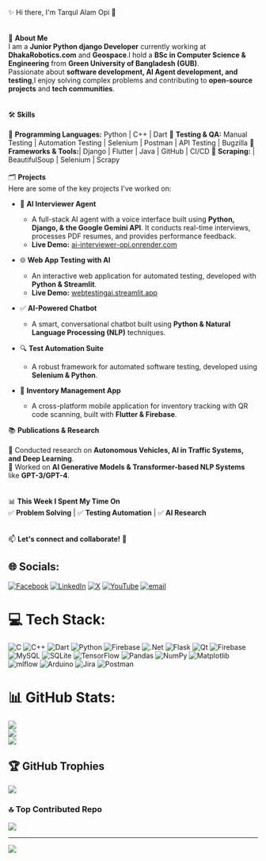 ✨ Hi there, I'm Tarqul Alam Opi 👋  
<br><br>
🚀 <b>About Me</b>  
I am a <b>Junior Python django Developer</b> currently working at <b>DhakaRobotics.com</b> and <b>Geospace</b>.I hold a <b>BSc in Computer Science & Engineering</b> from <b>Green University of Bangladesh (GUB)</b>.  
Passionate about <b>software development, AI Agent development, and testing</b>,I enjoy solving complex problems and contributing to <b>open-source projects</b> and <b>tech communities</b>.  
<br><br>
🛠️ <b>Skills</b>  
<br>
🔹 <b>Programming Languages:</b>  Python | C++ | Dart </b>
🔹 <b>Testing & QA:</b> Manual Testing | Automation Testing | Selenium | Postman | API Testing | Bugzilla </b>
🔹 <b>Frameworks & Tools:</b>| Django | Flutter | Java | GitHub | CI/CD  </b>
🔹 <b>Scraping:</b>  | BeautifulSoup | Selenium | Scrapy  </b>
<br><br>
🗂️ <b>Projects</b>  
Here are some of the key projects I've worked on:

- 🤖 **AI Interviewer Agent**
  - A full-stack AI agent with a voice interface built using **Python, Django, & the Google Gemini API**. It conducts real-time interviews, processes PDF resumes, and provides performance feedback.
  - **Live Demo:** [ai-interviewer-opi.onrender.com](https://ai-interviewer-opi.onrender.com/)

- 🌐 **Web App Testing with AI**
  - An interactive web application for automated testing, developed with **Python & Streamlit**.
  - **Live Demo:** [webtestingai.streamlit.app](https://webtestingai.streamlit.app/)

- ✅ **AI-Powered Chatbot**
  - A smart, conversational chatbot built using **Python & Natural Language Processing (NLP)** techniques.

- 🔍 **Test Automation Suite**
  - A robust framework for automated software testing, developed using **Selenium & Python**.

- 📱 **Inventory Management App**
  - A cross-platform mobile application for inventory tracking with QR code scanning, built with **Flutter & Firebase**.

📚 <b>Publications & Research</b>  
<br>
🔸 Conducted research on <b>Autonomous Vehicles, AI in Traffic Systems, and Deep Learning</b>.  
🔸 Worked on <b>AI Generative Models & Transformer-based NLP Systems</b> like <b>GPT-3/GPT-4</b>.  
<br><br>
📊 <b>This Week I Spent My Time On</b>  
✅ <b>Problem Solving</b> | ✅ <b>Testing Automation</b> | ✅ <b>AI Research</b>  
<br><br>
📫 <b>Let's connect and collaborate!</b> 🚀  


## 🌐 Socials:
[![Facebook](https://img.shields.io/badge/Facebook-%231877F2.svg?logo=Facebook&logoColor=white)](https://facebook.com/taopi74) [![LinkedIn](https://img.shields.io/badge/LinkedIn-%230077B5.svg?logo=linkedin&logoColor=white)](https://linkedin.com/in/taopi74) [![X](https://img.shields.io/badge/X-black.svg?logo=X&logoColor=white)](https://x.com/taopi74) [![YouTube](https://img.shields.io/badge/YouTube-%23FF0000.svg?logo=YouTube&logoColor=white)](https://youtube.com/@https://www.youtube.com/@taopi74) [![email](https://img.shields.io/badge/Email-D14836?logo=gmail&logoColor=white)](mailto:tarqulopi77@gmail.com) 

# 💻 Tech Stack:
![C](https://img.shields.io/badge/c-%2300599C.svg?style=for-the-badge&logo=c&logoColor=white) ![C++](https://img.shields.io/badge/c++-%2300599C.svg?style=for-the-badge&logo=c%2B%2B&logoColor=white) ![Dart](https://img.shields.io/badge/dart-%230175C2.svg?style=for-the-badge&logo=dart&logoColor=white) ![Python](https://img.shields.io/badge/python-3670A0?style=for-the-badge&logo=python&logoColor=ffdd54) ![Firebase](https://img.shields.io/badge/firebase-%23039BE5.svg?style=for-the-badge&logo=firebase) ![.Net](https://img.shields.io/badge/.NET-5C2D91?style=for-the-badge&logo=.net&logoColor=white) ![Flask](https://img.shields.io/badge/flask-%23000.svg?style=for-the-badge&logo=flask&logoColor=white) ![Qt](https://img.shields.io/badge/Qt-%23217346.svg?style=for-the-badge&logo=Qt&logoColor=white) ![Firebase](https://img.shields.io/badge/firebase-a08021?style=for-the-badge&logo=firebase&logoColor=ffcd34) ![MySQL](https://img.shields.io/badge/mysql-4479A1.svg?style=for-the-badge&logo=mysql&logoColor=white) ![SQLite](https://img.shields.io/badge/sqlite-%2307405e.svg?style=for-the-badge&logo=sqlite&logoColor=white) ![TensorFlow](https://img.shields.io/badge/TensorFlow-%23FF6F00.svg?style=for-the-badge&logo=TensorFlow&logoColor=white) ![Pandas](https://img.shields.io/badge/pandas-%23150458.svg?style=for-the-badge&logo=pandas&logoColor=white) ![NumPy](https://img.shields.io/badge/numpy-%23013243.svg?style=for-the-badge&logo=numpy&logoColor=white) ![Matplotlib](https://img.shields.io/badge/Matplotlib-%23ffffff.svg?style=for-the-badge&logo=Matplotlib&logoColor=black) ![mlflow](https://img.shields.io/badge/mlflow-%23d9ead3.svg?style=for-the-badge&logo=numpy&logoColor=blue) ![Arduino](https://img.shields.io/badge/-Arduino-00979D?style=for-the-badge&logo=Arduino&logoColor=white) ![Jira](https://img.shields.io/badge/jira-%230A0FFF.svg?style=for-the-badge&logo=jira&logoColor=white) ![Postman](https://img.shields.io/badge/Postman-FF6C37?style=for-the-badge&logo=postman&logoColor=white)
# 📊 GitHub Stats:
![](https://github-readme-stats.vercel.app/api?username=taopi74&theme=dark&hide_border=false&include_all_commits=false&count_private=false)<br/>
![](https://nirzak-streak-stats.vercel.app/?user=taopi74&theme=dark&hide_border=false)<br/>
![](https://github-readme-stats.vercel.app/api/top-langs/?username=taopi74&theme=dark&hide_border=false&include_all_commits=false&count_private=false&layout=compact)

## 🏆 GitHub Trophies
![](https://github-profile-trophy.vercel.app/?username=taopi74&theme=radical&no-frame=false&no-bg=true&margin-w=4)

### 🔝 Top Contributed Repo
![](https://github-contributor-stats.vercel.app/api?username=taopi74&limit=5&theme=dark&combine_all_yearly_contributions=true)

---
[![](https://visitcount.itsvg.in/api?id=taopi74&icon=0&color=0)](https://visitcount.itsvg.in)

<!-- Proudly created with GPRM ( https://gprm.itsvg.in ) -->
